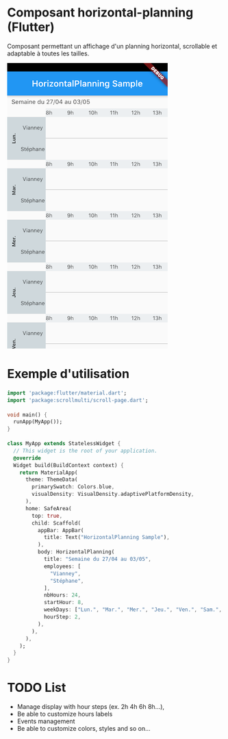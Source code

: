 
# Composant horizontal-planning (Flutter)

Composant permettant un affichage d'un planning horizontal, scrollable et adaptable à toutes les tailles.

![Planning Horizontal](demo.png)


# Exemple d'utilisation

```dart
import 'package:flutter/material.dart';
import 'package:scrollmulti/scroll-page.dart';

void main() {
  runApp(MyApp());
}

class MyApp extends StatelessWidget {
  // This widget is the root of your application.
  @override
  Widget build(BuildContext context) {
    return MaterialApp(
      theme: ThemeData(
        primarySwatch: Colors.blue,
        visualDensity: VisualDensity.adaptivePlatformDensity,
      ),
      home: SafeArea(
        top: true,
        child: Scaffold(
          appBar: AppBar(
            title: Text("HorizontalPlanning Sample"),
          ),
          body: HorizontalPlanning(
            title: "Semaine du 27/04 au 03/05",
            employees: [
              "Vianney",
              "Stéphane",
            ],
            nbHours: 24,
            startHour: 8,
            weekDays: ["Lun.", "Mar.", "Mer.", "Jeu.", "Ven.", "Sam.", "Dim."],
            hourStep: 2,
          ),
        ),
      ),
    );
  }
}
```


# TODO List

- Manage display with hour steps (ex. 2h 4h 6h 8h...), 
- Be able to customize hours labels
- Events management
- Be able to customize colors, styles and so on...
